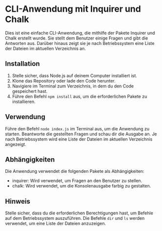 # CLI-Anwendung mit Inquirer und Chalk

Dies ist eine einfache CLI-Anwendung, die mithilfe der Pakete Inquirer und Chalk erstellt wurde. Sie stellt dem Benutzer einige Fragen und gibt die Antworten aus. Darüber hinaus zeigt sie je nach Betriebssystem eine Liste der Dateien im aktuellen Verzeichnis an.

## Installation

1. Stelle sicher, dass Node.js auf deinem Computer installiert ist.
2. Klone das Repository oder lade den Code herunter.
3. Navigiere im Terminal zum Verzeichnis, in dem du den Code gespeichert hast.
4. Führe den Befehl `npm install` aus, um die erforderlichen Pakete zu installieren.

## Verwendung

Führe den Befehl `node index.js` im Terminal aus, um die Anwendung zu starten. Beantworte die gestellten Fragen und schau dir die Ausgabe an. Je nach Betriebssystem wird eine Liste der Dateien im aktuellen Verzeichnis angezeigt.

## Abhängigkeiten

Die Anwendung verwendet die folgenden Pakete als Abhängigkeiten:

- inquirer: Wird verwendet, um Fragen an den Benutzer zu stellen.
- chalk: Wird verwendet, um die Konsolenausgabe farbig zu gestalten.

## Hinweis

Stelle sicher, dass du die erforderlichen Berechtigungen hast, um Befehle auf dem Betriebssystem auszuführen. Die Befehle `dir` und `ls` werden verwendet, um eine Liste der Dateien anzuzeigen.
